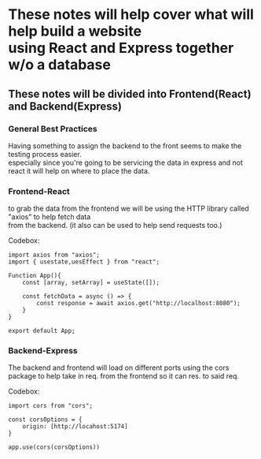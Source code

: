 # These notes will help cover what will help build a website <br> using React and Express together w/o a database

## These notes will be divided into Frontend(React) and Backend(Express)

### General Best Practices

Having something to assign the backend to the front seems to make the testing process easier.  
especially since you're going to be servicing the data in express and not react it will help on where to place the data. 


### Frontend-React
to grab the data from the frontend we will be using the HTTP library called "axios" to help fetch data  
from the backend. (it also can be used to help send requests too.)


Codebox:
```
import axios from "axios";
import { usestate,uesEffect } from "react";

Function App(){
    const [array, setArray] = useState([]);

    const fetchData = async () => {
        const response = await axios.get("http://localhost:8080");
    }
}

export default App;
```


### Backend-Express

The backend and frontend will load on different ports using the cors package to help take in req. from the frontend so it can res. to said req. <!-- req.= request; res.= response-->

Codebox:
```
import cors from "cors";

const corsOptions = {
    origin: [http://locahost:5174]
}

app.use(cors(corsOptions))
```


